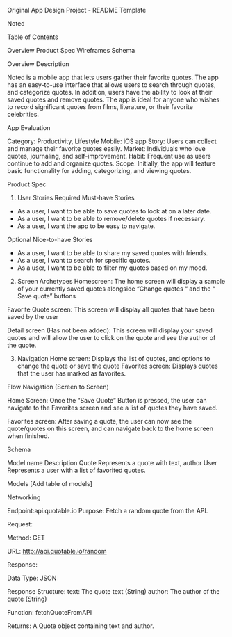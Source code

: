 Original App Design Project - README Template


Noted

Table of Contents

Overview
Product Spec
Wireframes
Schema


Overview
Description

Noted is a mobile app that lets users gather their favorite quotes. The app has an easy-to-use interface that allows users to search through quotes, and categorize quotes. In addition, users have the ability to look at their saved quotes and remove quotes. The app is ideal for anyone who wishes to record significant quotes from films, literature, or their favorite celebrities.



App Evaluation

Category: Productivity, Lifestyle
Mobile:  iOS app
Story: Users can collect and manage their favorite quotes easily.
Market: Individuals who love quotes, journaling, and self-improvement.
Habit: Frequent use as users continue to add and organize quotes.
Scope: Initially, the app will feature basic functionality for adding, categorizing, and viewing quotes.


Product Spec
1. User Stories
Required Must-have Stories

- As a user, I want to be able to save quotes to look at on a later date.
- As a user, I want to be able to remove/delete quotes if necessary.
- As a user, I want the app to be easy to navigate. 



Optional Nice-to-have Stories

- As a user, I want to be able to share my saved quotes with friends. 
- As a user, I want to search for specific quotes. 
- As a user, I want to be able to filter my quotes based on my mood.


2. Screen Archetypes
Homescreen: 
The home screen will display a sample of your currently saved quotes alongside “Change quotes “ and the “ Save quote” buttons 

Favorite Quote screen:
This screen will display all quotes that have been saved by the user 

Detail screen (Has not been added):
This screen will display your saved quotes and will allow the user to click on the quote and see the author of the quote.

3. Navigation
Home screen: 
Displays the list of quotes, and options to change the quote or save the quote
Favorites screen:
Displays quotes that the user has marked as favorites.

Flow Navigation (Screen to Screen)

Home Screen: 
Once the “Save Quote” Button is pressed, the user can navigate to the Favorites screen and see a list of quotes they have saved.

Favorites screen:
After saving a quote, the user can now see the quote/quotes on this screen, and can navigate back to the home screen when finished.

Schema

Model name 
Description 
Quote
Represents a quote with text, author
User
Represents a user with a list of favorited quotes.


Models
[Add table of models]

Networking

Endpoint:api.quotable.io
Purpose: Fetch a random quote from the API.

Request:

Method: GET

URL: http://api.quotable.io/random

Response:

Data Type: JSON

Response Structure:
text: The quote text (String)
author: The author of the quote (String)

Function: fetchQuoteFromAPI

Returns: A Quote object containing text and author.
